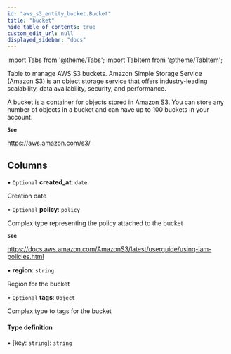 ```yaml
---
id: "aws_s3_entity_bucket.Bucket"
title: "bucket"
hide_table_of_contents: true
custom_edit_url: null
displayed_sidebar: "docs"
---
```


import Tabs from '@theme/Tabs';
import TabItem from '@theme/TabItem';

Table to manage AWS S3 buckets. Amazon Simple Storage Service (Amazon S3) is an object storage service that offers
industry-leading scalability, data availability, security, and performance.

A bucket is a container for objects stored in Amazon S3. You can store any number of objects in a bucket and can have up to 100 buckets in your account.

**`See`**

https://aws.amazon.com/s3/

## Columns

• `Optional` **created\_at**: `date`

Creation date

• `Optional` **policy**: `policy`

Complex type representing the policy attached to the bucket

**`See`**

https://docs.aws.amazon.com/AmazonS3/latest/userguide/using-iam-policies.html

• **region**: `string`

Region for the bucket

• `Optional` **tags**: `Object`

Complex type to tags for the bucket

#### Type definition

▪ [key: `string`]: `string`

